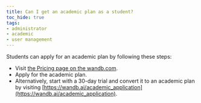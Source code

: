 ```yaml
---
title: Can I get an academic plan as a student?
toc_hide: true
tags:
- administrator
- academic
- user management
---
```

Students can apply for an academic plan by following these steps:

- Visit [the Pricing page on the wandb.com](https://wandb.ai/site/pricing).
- Apply for the academic plan.
- Alternatively, start with a 30-day trial and convert it to an academic plan by visiting [https://wandb.ai/academic_application](https://wandb.ai/academic_application).